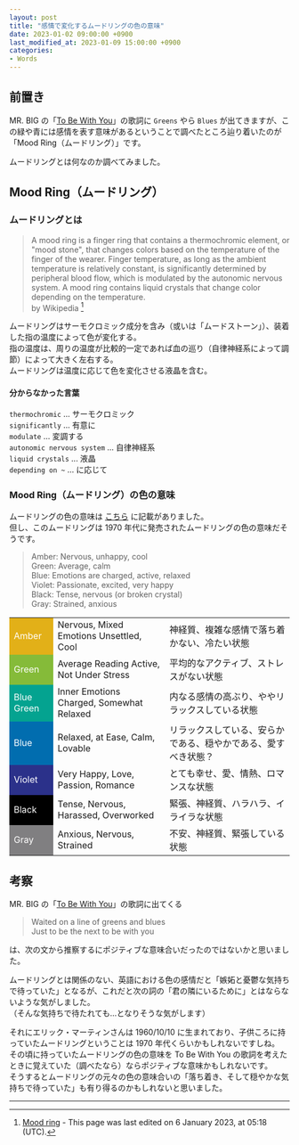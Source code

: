 ```yaml
---
layout: post
title: "感情で変化するムードリングの色の意味"
date: 2023-01-02 09:00:00 +0900
last_modified_at: 2023-01-09 15:00:00 +0900
categories:
- Words
---
```



## 前置き

MR. BIG の「[To Be With You](/posts/20230102/to-be-with-you-mrbig.html)」の歌詞に `Greens` やら `Blues` が出てきますが、この緑や青には感情を表す意味があるということで調べたところ辿り着いたのが「Mood Ring（ムードリング）」です。

ムードリングとは何なのか調べてみました。


## Mood Ring（ムードリング）

### ムードリングとは

> A mood ring is a finger ring that contains a thermochromic element, or "mood stone", that changes colors based on the temperature of the finger of the wearer. Finger temperature, as long as the ambient temperature is relatively constant, is significantly determined by peripheral blood flow, which is modulated by the autonomic nervous system. A mood ring contains liquid crystals that change color depending on the temperature.  
> by Wikipedia [^wikipedia-moodring]

ムードリングはサーモクロミック成分を含み（或いは「ムードストーン」）、装着した指の温度によって色が変化する。  
指の温度は、周りの温度が比較的一定であれば血の巡り（自律神経系によって調節）によって大きく左右する。  
ムードリングは温度に応じて色を変化させる液晶を含む。

#### 分からなかった言葉

`thermochromic` ... サーモクロミック  
`significantly` ... 有意に  
`modulate` ... 変調する  
`autonomic nervous system` ... 自律神経系  
`liquid crystals` ... 液晶  
`depending on ~` ... に応じて  


### Mood Ring（ムードリング）の色の意味

ムードリングの色の意味は [こちら](https://www.thoughtco.com/mood-ring-colors-and-meanings-608026) に記載がありました。  
但し、このムードリングは 1970 年代に発売されたムードリングの色の意味だそうです。

> Amber: Nervous, unhappy, cool  
> Green: Average, calm  
> Blue: Emotions are charged, active, relaxed  
> Violet: Passionate, excited, very happy  
> Black: Tense, nervous (or broken crystal)  
> Gray: Strained, anxious  

<table>
<tr>
<td style="background-color:#e2b018; color:#fff;">Amber</td>
<td>Nervous, Mixed Emotions Unsettled, Cool</td>
<td>神経質、複雑な感情で落ち着かない、冷たい状態</td>
</tr>
<tr>
<td style="background-color:#85bb39; color:#fff;">Green</td>
<td>Average Reading Active, Not Under Stress</td>
<td>平均的なアクティブ、ストレスがない状態</td>
</tr>
<tr>
<td style="background-color:#04a390; color:#fff;">Blue Green</td>
<td>Inner Emotions Charged, Somewhat Relaxed</td>
<td>内なる感情の高ぶり、ややリラックスしている状態</td>
</tr>
<tr>
<td style="background-color:#016daf; color:#fff;">Blue</td>
<td>Relaxed, at Ease, Calm, Lovable</td>
<td>リラックスしている、安らかである、穏やかである、愛すべき状態？</td>
</tr>
<tr>
<td style="background-color:#2b318a; color:#fff;">Violet</td>
<td>Very Happy, Love, Passion, Romance</td>
<td>とても幸せ、愛、情熱、ロマンスな状態</td>
</tr>
<tr>
<td style="background-color:#000; color:#fff;">Black</td>
<td>Tense, Nervous, Harassed, Overworked</td>
<td>緊張、神経質、ハラハラ、イライラな状態</td>
</tr>
<tr>
<td style="background-color:#807f81; color:#fff;">Gray</td>
<td>Anxious, Nervous, Strained</td>
<td>不安、神経質、緊張している状態</td>
</tr>
</table>


## 考察

MR. BIG の「[To Be With You](/posts/20230102/to-be-with-you-mrbig.html)」の歌詞に出てくる

> Waited on a line of greens and blues  
> Just to be the next to be with you  

は、次の文から推察するにポジティブな意味合いだったのではないかと思いました。

ムードリングとは関係のない、英語における色の感情だと「嫉妬と憂鬱な気持ちで待っていた」となるが、これだと次の詞の「君の隣にいるために」とはならないような気がしました。  
（そんな気持ちで待たれても...となりそうな気がします）

それにエリック・マーティンさんは 1960/10/10 に生まれており、子供ころに持っていたムードリングということは 1970 年代くらいかもしれないですしね。  
その頃に持っていたムードリングの色の意味を To Be With You の歌詞を考えたときに覚えていた（調べたなら）ならポジティブな意味かもしれないです。  
そうするとムードリングの元々の色の意味合いの「落ち着き、そして穏やかな気持ちで待っていた」も有り得るのかもしれないと思いました。

----

[^wikipedia-moodring]: [Mood ring](https://en.wikipedia.org/wiki/Mood_ring) - This page was last edited on 6 January 2023, at 05:18 (UTC).

